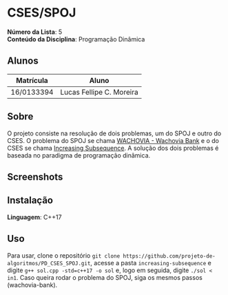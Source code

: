 # CSES/SPOJ

**Número da Lista**: 5<br>
**Conteúdo da Disciplina**: Programação Dinâmica<br>

## Alunos
|Matrícula | Aluno |
| -- | -- |
| 16/0133394  |  Lucas Fellipe C. Moreira |

## Sobre 
O projeto consiste na resolução de dois problemas, um do SPOJ e outro do CSES. O problema do SPOJ se chama [WACHOVIA - Wachovia Bank](https://www.spoj.com/problems/WACHOVIA/) e o do CSES se chama [Increasing Subsequence](https://cses.fi/problemset/task/1145). A solução dos dois problemas é baseada no paradigma de programação dinâmica. 

## Screenshots

## Instalação 
**Linguagem**: C++17<br>

## Uso 
Para usar, clone o repositório ```git clone https://github.com/projeto-de-algoritmos/PD_CSES_SPOJ.git```, acesse a pasta ```increasing-subsequence``` e digite ```g++ sol.cpp -std=c++17 -o sol``` e, logo em seguida, digite ```./sol < in1```. Caso queira rodar o problema do SPOJ, siga os mesmos passos (wachovia-bank). 




